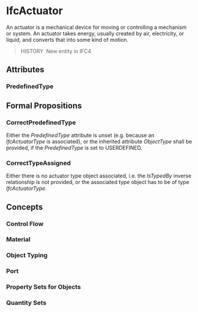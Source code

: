 # IfcActuator

An actuator is a mechanical device for moving or controlling a mechanism or system. An actuator takes energy, usually created by air, electricity, or liquid, and converts that into some kind of motion.

> HISTORY&nbsp; New entity in IFC4

## Attributes

### PredefinedType


## Formal Propositions

### CorrectPredefinedType
Either the _PredefinedType_ attribute is unset (e.g. because an _IfcActuatorType_ is associated), or the inherited attribute _ObjectType_ shall be provided, if the _PredefinedType_ is set to USERDEFINED.

### CorrectTypeAssigned
Either there is no actuator type object associated, i.e. the _IsTypedBy_ inverse relationship is not provided, or the associated type object has to be of type _IfcActuatorType_.

## Concepts

### Control Flow


### Material


### Object Typing


### Port


### Property Sets for Objects


### Quantity Sets



